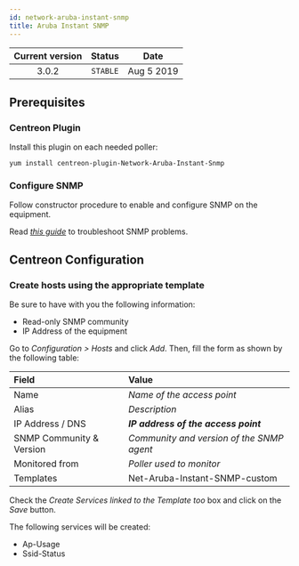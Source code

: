```yaml
---
id: network-aruba-instant-snmp
title: Aruba Instant SNMP
---
```


| Current version | Status | Date |
| :-: | :-: | :-: |
| 3.0.2 | `STABLE` | Aug  5 2019 |

## Prerequisites

### Centreon Plugin

Install this plugin on each needed poller:

``` shell
yum install centreon-plugin-Network-Aruba-Instant-Snmp
```

### Configure SNMP

Follow constructor procedure to enable and configure SNMP on the equipment.

Read *[this guide](https://documentation.centreon.com/docs/centreon-plugins/en/latest/user/guide.html#snmp)* to
troubleshoot SNMP problems.

## Centreon Configuration

### Create hosts using the appropriate template

Be sure to have with you the following information:

  - Read-only SNMP community
  - IP Address of the equipment

Go to *Configuration \> Hosts* and click *Add*. Then, fill the form as shown by the following table:

| Field                    | Value                                     |
| :----------------------- | :---------------------------------------- |
| Name                     | *Name of the access point*                |
| Alias                    | *Description*                             |
| IP Address / DNS         | ***IP address of the access point***      |
| SNMP Community & Version | *Community and version of the SNMP agent* |
| Monitored from           | *Poller used to monitor*                  |
| Templates                | Net-Aruba-Instant-SNMP-custom             |

Check the *Create Services linked to the Template too* box and click on the *Save* button.

The following services will be created:

  - Ap-Usage
  - Ssid-Status


